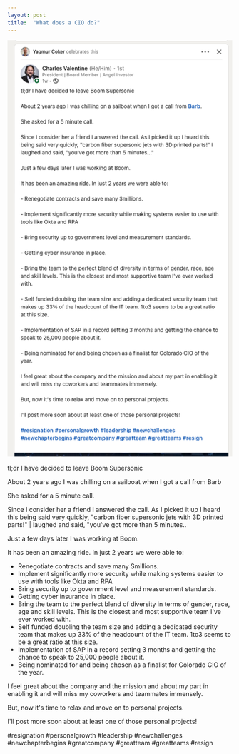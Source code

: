 ```yaml
---
layout: post
title:  "What does a CIO do?"
---
```


![Screenshot of a post I found on linkedin highlight accomplishments of a cio in 2 years. Amazing!](/assets/2023/cio_security_notes.png)

tl;dr I have decided to leave Boom Supersonic

About 2 years ago I was chilling on a sailboat when I got a call from Barb

She asked for a 5 minute call.

Since I consider her a friend I answered the call. As I picked it up I heard this being said very quickly, "carbon fiber supersonic jets with 3D printed parts!" | laughed and said, "you've got more than 5 minutes..

Just a few days later I was working at Boom.

It has been an amazing ride. In just 2 years we were able to:
- Renegotiate contracts and save many Smillions.
- Implement significantly more security while making systems easier to use with tools like Okta and RPA
- Bring security up to government level and measurement standards.
- Getting cyber insurance in place.
- Bring the team to the perfect blend of diversity in terms of gender, race, age and skill levels. This is the closest and most supportive team I've ever worked with.
- Self funded doubling the team size and adding a dedicated security team that makes up 33% of the headcount of the IT team. 1to3 seems to be a great ratio at this size.
- Implementation of SAP in a record setting 3 months and getting the chance to speak to 25,000 people about it.
- Being nominated for and being chosen as a finalist for Colorado CIO of the year.

I feel great about the company and the mission and about my part in enabling it and will miss my coworkers and teammates immensely.

But, now it's time to relax and move on to personal projects.

I'll post more soon about at least one of those personal projects!

#resignation #personalgrowth #leadership #newchallenges #newchapterbegins #greatcompany #greatteam #greatteams #resign